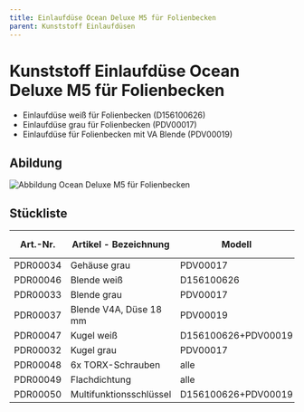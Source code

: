 ```yaml
---
title: Einlaufdüse Ocean Deluxe M5 für Folienbecken
parent: Kunststoff Einlaufdüsen
---
```


# Kunststoff Einlaufdüse Ocean Deluxe M5 für Folienbecken
- Einlaufdüse weiß für Folienbecken (D156100626)
- Einlaufdüse grau für Folienbecken (PDV00017)
- Einlaufdüse für Folienbecken mit VA Blende (PDV00019)

## Abildung

![Abbildung Ocean Deluxe M5 für Folienbecken](https://bilgery-solutions.github.io/fluidra-support/einbauteile/einlaufduesen/kunststoff/ocean-deluxe-folien/ocean-deluxe-folien_explosionszeichnung-und-masse.png)

## Stückliste

| Art.-Nr. | Artikel - Bezeichnung   | Modell              | Teile-Nr. | Menge |
| -------- | ----------------------- | ------------------- | --------- | ----- |
| PDR00034 | Gehäuse grau            | PDV00017            | 4         | 1     |
| PDR00046 | Blende weiß             | D156100626          | 1         | 1     |
| PDR00033 | Blende grau             | PDV00017            | 1         | 1     |
| PDR00037 | Blende V4A, Düse 18 mm  | PDV00019            | 1         | 1     |
| PDR00047 | Kugel weiß              | D156100626+PDV00019 | 2         | 1     |
| PDR00032 | Kugel grau              | PDV00017            | 2         | 1     |
| PDR00048 | 6x TORX-Schrauben       | alle                | 3         | 1     |
| PDR00049 | Flachdichtung           | alle                | 5         | 1     |
| PDR00050 | Multifunktionsschlüssel | D156100626+PDV00019 | 6         | 1     |
